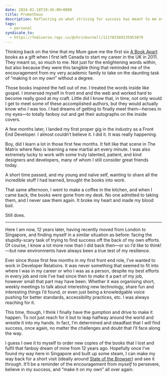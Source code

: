 ```yaml
---
date: 2024-01-18T19:45:00+0800
title: Prometheus
description: Reflecting on what striving for success has meant to me over the years until today.
tags:
  - personal
syndicate_to:
  - https://fediverse.repc.co/@chrisburnell/111782589135953879
---
```


Thinking back on the time that my Mum gave me the first six [A Book Apart](https://abookapart.com) books as a gift when I first left Canada to start my career in the UK in 2011. They meant so, so much to me. Not just for the enlightening words within, but also because they were this tangible thing that reminded me of the encouragement from my very academic family to take on the daunting task of “making it on my own” without a degree.

Those books inspired the hell out of me. I treated the words inside like gospel. I immersed myself in front end and the web and worked hard to become really good at my craft. Little did I know that, in time, not only would I get to meet some of these accomplished authors, but they would actually know who *I* was too. I had dreams of getting to finally meet them—heroes in my eyes—to totally fanboy out and get their autographs on the inside covers.

A few months later, I landed my first proper gig in the industry as a Front End Developer. I almost couldn’t believe it. I did it. It was really happening.

Boy, did I learn a lot in those first few months. It felt like that scene in The Matrix where Neo is learning a new martial art every minute. I was also extremely lucky to work with some truly talented, patient, and kind designers and developers, many of whom I still consider great friends today.

A short time passed, and my young and naïve self, wanting to share all the incredible stuff I had learned, brought the books into work.

That same afternoon, I went to make a coffee in the kitchen, and when I came back, the books were gone from my desk. No one admitted to taking them, and I never saw them again. It broke my heart and made my blood boil.

Still does.

--------

Here I am now, 12 years later, having recently moved from London to Singapore, and finding myself in a similar situation as before: facing the stupidly-scary task of trying to find success off the back of my own efforts. Of course, I know a lot more now than I did back then—or so I’d like to think!—but new environments have always been a true test of my resilience.

Ever since those first few months in my first front end role, I’ve wanted to work in Developer Relations. It was never something that seemed to fit into where I was in my career or who I was as a person, despite my best efforts in every job and role I’ve had since then to *make* it a part of my job, however small that part may have been. Whether it was organising short, weekly meetings to talk about interesting new technology, share fun and interesting things I’d found, or even just being a knowledgable voice pushing for better standards, accessibility practices, etc. I was always reaching for it.

This time, though, I think I finally have the gumption and drive to make it happen. To not just reach for it but to leap halfway around the world and wrestle it into my hands. In fact, I’m determined and steadfast that I *will* find success, once again, no matter the challenges and doubt that I’ll face along the way.

I guess I owe it to myself to order new copies of the books that I lost and fulfil that fanboy dream of mine from 12 years ago. Hopefully once I’ve found my way here in Singapore and built up some steam, I can make my way back for a short visit (ideally around [State of the Browser](https://stateofthebrowser.com)) and see it through. It’ll be a reminder of the encouragement from *myself* to persevere, believe in my success, and “make it on my own” all over again.
